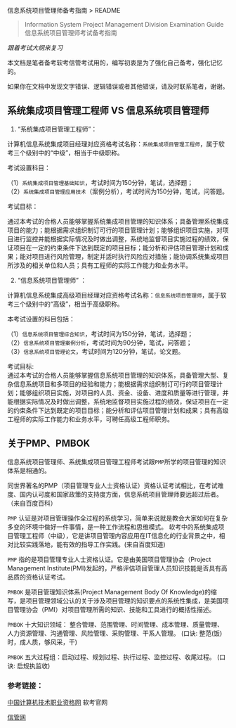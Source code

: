 信息系统项目管理师备考指南 > README

> Information System Project Management Division Examination Guide  
> 信息系统项目管理师考试备考指南

*跟着考试大纲来复习*
 

本文档是笔者备考软考信管考试用的，编写初衷是为了强化自己备考，强化记忆的。

如果你在文档中发现文字错误、逻辑错误或者其他错误，请及时联系笔者，谢谢。


## 系统集成项目管理工程师 VS 信息系统项目管理师

1. “系统集成项目管理工程师”：  

计算机信息系统集成项目经理对应资格考试名称：`系统集成项目管理工程师`，属于软考三个级别中的“中级”，相当于中级职称。

考试设置科目：

（1）`系统集成项目管理基础知识`，考试时间为150分钟，笔试，选择题；  
（2）`系统集成项目管理应用技术`（案例分析），考试时间为150分钟，笔试，问答题。  

考试目标：  

通过本考试的合格人员能够掌握系统集成项目管理的知识体系；具备管理系统集成项目的能力；能根据需求组织制订可行的项目管理计划；能够组织项目实施，对项目进行监控并能根据实际情况及时做出调整，系统地监督项目实施过程的绩效，保证项目在一定的约束条件下达到既定的项目目标；能分析和评估项目管理计划和成果；能对项目进行风险管理，制定并适时执行风险应对措施；能协调系统集成项目所涉及的相关单位和人员；具有工程师的实际工作能力和业务水平。

2. “信息系统项目管理师” ：  

计算机信息系统集成高级项目经理对应资格考试名称：`信息系统项目管理师`，属于软考三个级别中的“高级”，相当于高级职称。

本考试设置的科目包括：

（1）`信息系统项目管理综合知识`，考试时间为150分钟，笔试，选择题；  
（2）`信息系统项目管理案例分析`，考试时间为90分钟，笔试，问答题；  
（3）`信息系统项目管理论文`，考试时间为120分钟，笔试，论文题。

考试目标:  
通过本考试的合格人员能够掌握信息系统项目管理的知识体系，具备管理大型、复杂信息系统项目和多项目的经验和能力；能根据需求组织制订可行的项目管理计划；能够组织项目实施，对项目的人员、资金、设备、进度和质量等进行管理，并能根据实际情况及时做出调整，系统地监督项目实施过程的绩效，保证项目在一定的约束条件下达到既定的项目目标；能分析和评估项目管理计划和成果；具有高级工程师的实际工作能力和业务水平，可聘任高级工程师职务。 

## 关于PMP、PMBOK

信息系统项目管理师、系统集成项目管理工程师考试跟`PMP`所学的项目管理的知识体系是相通的。

同世界著名的PMP（项目管理专业人士资格认证）资格认证考试相比，在考试难度、国内认可度和国家政策的支持度方面，信息系统项目管理师要远超过后者。（来自百度百科）

`PMP` 认证是对项目管理操作全过程的系统学习，简单来说就是教会大家如何在复杂多变的环境中做好一件事情，是一种工作流程和思维模式。 软考中的系统集成项目管理工程师（中级），它是讲项目管理内容应用在IT信息化的行业背景之中，相对比较实践落地，能有效的指导工作实践。(来自百度知道)

`PMP` 指的是项目管理专业人士资格认证。它是由美国项目管理协会（Project Management Institute(PMI)发起的，严格评估项目管理人员知识技能是否具有高品质的资格认证考试。

`PMBOK` 是项目管理知识体系(Project Management Body Of Knowledge)的缩写，是项目管理领域公认的关于涉及项目管理的知识要点的系统性集成，是美国项目管理协会（PMI）对项目管理所需的知识、技能和工具进行的概括性描述。

`PMBOK` 十大知识领域： 整合管理、范围管理、时间管理、成本管理、质量管理、人力资源管理、沟通管理、风险管理、采购管理、干系人管理。
(口诀: 整范(饭)时，成人质，够风采，干)

`PMBOK` 五大过程组：启动过程、规划过程、执行过程、监控过程、收尾过程。 (口诀: 启规执监收)

### 参考链接：

[中国计算机技术职业资格网](http://www.ruankao.org.cn/jsj/cms/index.html) 软考官网

[信管网](http://www.cnitpm.com/) 


